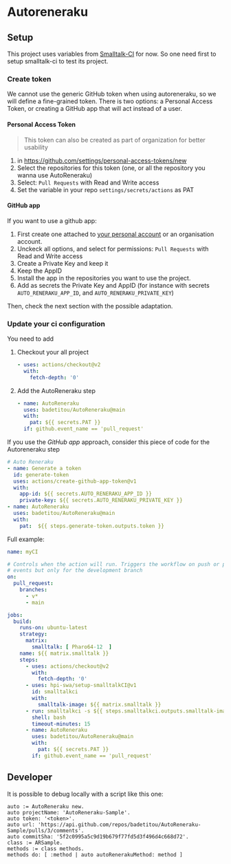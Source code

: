 # Autoreneraku

## Setup

This project uses variables from [Smalltalk-CI](https://github.com/hpi-swa/smalltalkCI) for now.
So one need first to setup smalltalk-ci to test its project.

### Create token

We cannot use the generic GitHub token when using autoreneraku, so we will define a fine-grained token.
There is two options: a Personal Access Token, or creating a GitHub app that will act instead of a user.

#### Personal Access Token

> This token can also be created as part of organization for better usability

1. in https://github.com/settings/personal-access-tokens/new
2. Select the repositories for this token (one, or all the repository you wanna use AutoReneraku)
3. Select: `Pull Requests` with Read and Write access
4. Set the variable in your repo `settings/secrets/actions` as PAT

#### GitHub app

If you want to use a github app:

1. First create one attached to [your personal account](https://github.com/settings/apps) or an organisation account.
2. Unckeck all options, and select for permissions: `Pull Requests` with Read and Write access
3. Create a Private Key and keep it
4. Keep the AppID
5. Install the app in the repositories you want to use the project.
6. Add as secrets the Private Key and AppID (for instance with secrets `AUTO_RENERAKU_APP_ID`, and `AUTO_RENERAKU_PRIVATE_KEY`)

Then, check the next section with the possible adaptation.


### Update your ci configuration

You need to add

1. Checkout your all project
    ```yml
    - uses: actions/checkout@v2
      with:
        fetch-depth: '0'
    ```
2. Add the AutoReneraku step
    ```yml
    - name: AutoReneraku
      uses: badetitou/AutoReneraku@main
      with:
        pat: ${{ secrets.PAT }}
      if: github.event_name == 'pull_request'
    ```

If you use the *GitHub app* approach, consider this piece of code for the Autoreneraku step

```yml
# Auto Reneraku
- name: Generate a token
  id: generate-token
  uses: actions/create-github-app-token@v1
  with:
    app-id: ${{ secrets.AUTO_RENERAKU_APP_ID }}
    private-key: ${{ secrets.AUTO_RENERAKU_PRIVATE_KEY }}
- name: AutoReneraku
  uses: badetitou/AutoReneraku@main
  with:
    pat:  ${{ steps.generate-token.outputs.token }}
```


Full example:

```yml
name: myCI

# Controls when the action will run. Triggers the workflow on push or pull request
# events but only for the development branch
on:
  pull_request:
    branches: 
      - v*
      - main

jobs:
  build:
    runs-on: ubuntu-latest
    strategy:
      matrix:
        smalltalk: [ Pharo64-12  ]
    name: ${{ matrix.smalltalk }}
    steps:
      - uses: actions/checkout@v2
        with:
          fetch-depth: '0'
      - uses: hpi-swa/setup-smalltalkCI@v1
        id: smalltalkci
        with:
          smalltalk-image: ${{ matrix.smalltalk }}
      - run: smalltalkci -s ${{ steps.smalltalkci.outputs.smalltalk-image }} .smalltalk-autoreneraku.ston
        shell: bash
        timeout-minutes: 15
      - name: AutoReneraku
        uses: badetitou/AutoReneraku@main
        with:
          pat: ${{ secrets.PAT }}
        if: github.event_name == 'pull_request'
```

## Developer

It is possible to debug locally with a script like this one:

```st
auto := AutoReneraku new.
auto projectName: 'AutoReneraku-Sample'.
auto token: '<token>'.
auto url: 'https://api.github.com/repos/badetitou/AutoReneraku-Sample/pulls/3/comments'.
auto commitSha: '5f2c0995a5c9d19b679f77fd5d3f496d4c668d72'.
class := ARSample.
methods := class methods.
methods do: [ :method | auto autoRenerakuMethod: method ]
```

